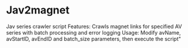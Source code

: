# Jav2magnet
Jav series crawler script
Features: Crawls magnet links for specified AV series with batch processing and error logging
Usage: Modify avName, avStartID, avEndID and batch_size parameters, then execute the script"
